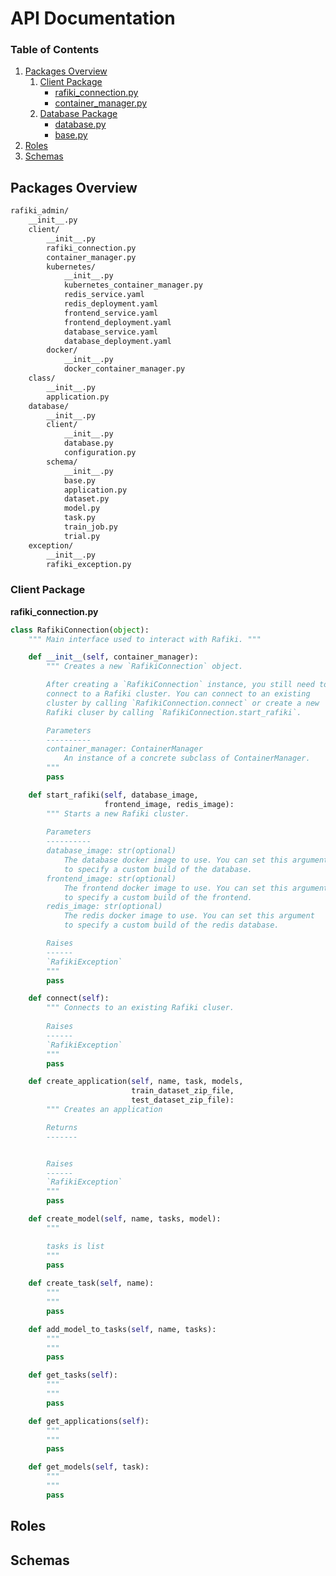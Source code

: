 # API Documentation

### Table of Contents

1. [Packages Overview](#packages_overview)
    1. [Client Package](#client_package)
        * [rafiki_connection.py](#client_rafiki_connection)
        * [container_manager.py](#client_container_manager)
    2. [Database Package](#database_package)
        * [database.py](#database_client_database)
        * [base.py](#database_schema_base)
2. [Roles](#roles)
3. [Schemas](#schemas)

<a name="packages_overview"></a>
## Packages Overview

``` bash
rafiki_admin/
    __init__.py
    client/
        __init__.py
        rafiki_connection.py
        container_manager.py
        kubernetes/
            __init__.py
            kubernetes_container_manager.py
            redis_service.yaml
            redis_deployment.yaml
            frontend_service.yaml
            frontend_deployment.yaml
            database_service.yaml
            database_deployment.yaml
        docker/
            __init__.py
            docker_container_manager.py
    class/
        __init__.py
        application.py
    database/
        __init__.py
        client/
            __init__.py
            database.py
            configuration.py
        schema/
            __init__.py
            base.py
            application.py
            dataset.py
            model.py
            task.py
            train_job.py
            trial.py 
    exception/
        __init__.py
        rafiki_exception.py    
```

<a name="client_package"></a>
### Client Package

<a name="client_rafiki_connection"></a>
**rafiki_connection.py**

``` python
class RafikiConnection(object):
    """ Main interface used to interact with Rafiki. """

    def __init__(self, container_manager):
        """ Creates a new `RafikiConnection` object.

        After creating a `RafikiConnection` instance, you still need to
        connect to a Rafiki cluster. You can connect to an existing
        cluster by calling `RafikiConnection.connect` or create a new 
        Rafiki cluser by calling `RafikiConnection.start_rafiki`.

        Parameters
        ----------
        container_manager: ContainerManager
            An instance of a concrete subclass of ContainerManager.
        """
        pass

    def start_rafiki(self, database_image, 
                     frontend_image, redis_image):
        """ Starts a new Rafiki cluster.
        
        Parameters
        ----------
        database_image: str(optional)
            The database docker image to use. You can set this argument
            to specify a custom build of the database.
        frontend_image: str(optional)
            The frontend docker image to use. You can set this argument
            to specify a custom build of the frontend.
        redis_image: str(optional)
            The redis docker image to use. You can set this argument
            to specify a custom build of the redis database.

        Raises
        ------
        `RafikiException`
        """
        pass

    def connect(self):
        """ Connects to an existing Rafiki cluser. 
        
        Raises
        ------
        `RafikiException`
        """
        pass

    def create_application(self, name, task, models, 
                           train_dataset_zip_file, 
                           test_dataset_zip_file):
        """ Creates an application

        Returns
        -------


        Raises
        ------
        `RafikiException`
        """
        pass

    def create_model(self, name, tasks, model):
        """

        tasks is list
        """
        pass
    
    def create_task(self, name):
        """
        """
        pass

    def add_model_to_tasks(self, name, tasks):
        """
        """
        pass

    def get_tasks(self):
        """
        """
        pass

    def get_applications(self):
        """
        """
        pass

    def get_models(self, task):
        """
        """
        pass
```

<a name="roles"></a>
## Roles

<a name="schemas"></a>
## Schemas